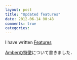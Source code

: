 ```yaml
---
layout: post
title: "Updated features"
date: 2012-06-14 00:48
comments: true
categories: 
---
```


I have written [Features](/feature.html)

[Amberの特徴](/ja/feature.html)について書きました．
